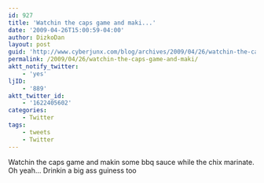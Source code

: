 ```yaml
---
id: 927
title: 'Watchin the caps game and maki...'
date: '2009-04-26T15:00:59-04:00'
author: DizkoDan
layout: post
guid: 'http://www.cyberjunx.com/blog/archives/2009/04/26/watchin-the-caps-game-and-maki/'
permalink: /2009/04/26/watchin-the-caps-game-and-maki/
aktt_notify_twitter:
    - 'yes'
ljID:
    - '889'
aktt_twitter_id:
    - '1622405602'
categories:
    - Twitter
tags:
    - tweets
    - Twitter
---
```


Watchin the caps game and makin some bbq sauce while the chix marinate. Oh yeah… Drinkin a big ass guiness too